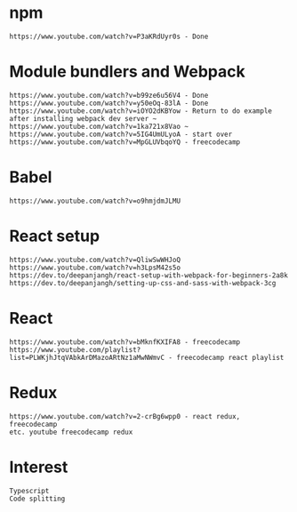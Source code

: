 # npm
    https://www.youtube.com/watch?v=P3aKRdUyr0s - Done 
# Module bundlers and Webpack
    https://www.youtube.com/watch?v=b99ze6u56V4 - Done 
    https://www.youtube.com/watch?v=y50eOq-83lA - Done
    https://www.youtube.com/watch?v=iOYO2dKBYow - Return to do example after installing webpack dev server ~
    https://www.youtube.com/watch?v=1ka721x8Vao ~
    https://www.youtube.com/watch?v=5IG4UmULyoA - start over
    https://www.youtube.com/watch?v=MpGLUVbqoYQ - freecodecamp
# Babel
    https://www.youtube.com/watch?v=o9hmjdmJLMU
# React setup
    https://www.youtube.com/watch?v=QliwSwWHJoQ
	https://www.youtube.com/watch?v=h3LpsM42s5o
    https://dev.to/deepanjangh/react-setup-with-webpack-for-beginners-2a8k
    https://dev.to/deepanjangh/setting-up-css-and-sass-with-webpack-3cg
# React
    https://www.youtube.com/watch?v=bMknfKXIFA8 - freecodecamp
    https://www.youtube.com/playlist?list=PLWKjhJtqVAbkArDMazoARtNz1aMwNWmvC - freecodecamp react playlist
# Redux
    https://www.youtube.com/watch?v=2-crBg6wpp0 - react redux, freecodecamp 
    etc. youtube freecodecamp redux
# Interest
    Typescript
    Code splitting